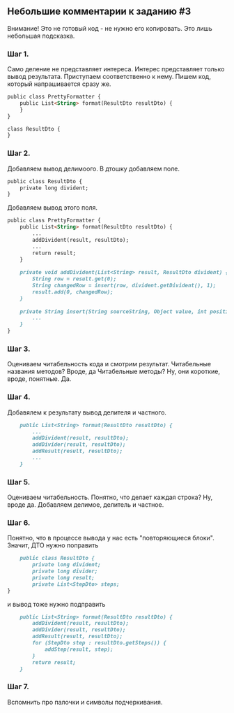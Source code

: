 ## Небольшие комментарии к заданию #3

Внимание! Это не готовый код - не нужно его копировать. Это лишь небольшая подсказка.

### Шаг 1.
Само деление не представляет интереса. Интерес представляет только вывод результата. Приступаем соответственно к нему. Пишем код, который напрашивается сразу же.

```markdown
public class PrettyFormatter {
    public List<String> format(ResultDto resultDto) {
    }
}

class ResultDto {
}
```

### Шаг 2.
Добавляем вывод делимоого.
В дтошку добавляем поле.
```markdown
public class ResultDto {
    private long divident;
}
```
Добавляем вывод этого поля.
```markdown
public class PrettyFormatter {
    public List<String> format(ResultDto resultDto) {
        ...
        addDivident(result, resultDto);
        ...
        return result;
    }
    
    private void addDivident(List<String> result, ResultDto divident) {
        String row = result.get(0);
        String changedRow = insert(row, divident.getDivident(), 1);
        result.add(0, changedRow);
    }
    
    private String insert(String sourceString, Object value, int position) {
        ...
    }
}
```

### Шаг 3.
Оцениваем читабельность кода и смотрим результат.
Читабельные названия методов? Вроде, да
Читабельные методы? Ну, они короткие, вроде, понятные. Да.

### Шаг 4.
Добавялем к результату вывод делителя и частного.
```markdown
    public List<String> format(ResultDto resultDto) {
        ...
        addDivident(result, resultDto);
        addDivider(result, resultDto);
        addResult(result, resultDto);
        ...
    }
```

### Шаг 5.
Оцениваем читабельность.
Понятно, что делает каждая строка? Ну, вроде да. Добавляем делимое, делитель и частное.


### Шаг 6.
Понятно, что в процессе вывода у нас есть "повторяющиеся блоки".
Значит, ДТО нужно поправить
```markdown
    public class ResultDto {
        private long divident;
        private long divider;
        private long result;
        private List<StepDto> steps;
}
```
и вывод тоже нужно подправить
```markdown
    public List<String> format(ResultDto resultDto) {
        addDivident(result, resultDto);
        addDivider(result, resultDto);
        addResult(result, resultDto);
        for (StepDto step : resultDto.getSteps()) {
            addStep(result, step);
        }
        return result;
    }
```

### Шаг 7.
Вспомнить про палочки и символы подчеркивания. 

